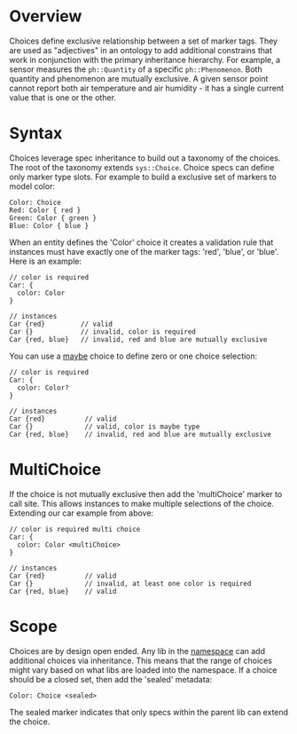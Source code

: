 # Overview

Choices define exclusive relationship between a set of marker tags.
They are used as "adjectives" in an ontology to add additional constrains
that work in conjunction with the primary inheritance hierarchy. For
example, a sensor measures the `ph::Quantity` of a specific `ph::Phenomenon`.
Both quantity and phenomenon are mutually exclusive.  A given sensor
point cannot report both air temperature and air humidity - it has a
single current value that is one or the other.

# Syntax

Choices leverage spec inheritance to build out a taxonomy of the
choices.  The root of the taxonomy extends `sys::Choice`.  Choice
specs can define only marker type slots.  For example to build a
exclusive set of markers to model color:

```xeto
Color: Choice
Red: Color { red }
Green: Color { green }
Blue: Color { blue }
```

When an entity defines the 'Color' choice it creates a validation rule
that instances must have exactly one of the marker tags: 'red', 'blue',
or 'blue'. Here is an example:

```xeto
// color is required
Car: {
  color: Color
}

// instances
Car {red}         // valid
Car {}            // invalid, color is required
Car {red, blue}   // invalid, red and blue are mutually exclusive
```

You can use a [maybe](TypeSystem.md#maybe) choice to define zero
or one choice selection:

```xeto
// color is required
Car: {
  color: Color?
}

// instances
Car {red}          // valid
Car {}             // valid, color is maybe type
Car {red, blue}    // invalid, red and blue are mutually exclusive
```

# MultiChoice

If the choice is not mutually exclusive then add the 'multiChoice'
marker to call site.  This allows instances to make multiple selections
of the choice.  Extending our car example from above:

```xeto
// color is required multi choice
Car: {
  color: Color <multiChoice>
}

// instances
Car {red}          // valid
Car {}             // invalid, at least one color is required
Car {red, blue}    // valid
```
# Scope

Choices are by design open ended. Any lib in the [namespace](Namespaces.md) can
add additional choices via inheritance.  This means that the range of choices
might vary based on what libs are loaded into the namespace.  If a choice
should be a closed set, then add the 'sealed' metadata:

```xeto
Color: Choice <sealed>
```

The sealed marker indicates that only specs within the parent lib
can extend the choice.
